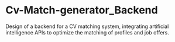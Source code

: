 # Cv-Match-generator_Backend
Design of a backend for a CV matching system, integrating artificial intelligence APIs to optimize the matching of profiles and job offers.
